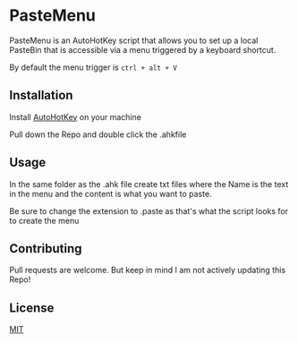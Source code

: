 # PasteMenu

PasteMenu is an AutoHotKey script that allows you to set up a local PasteBin that is accessible via a menu triggered by a keyboard shortcut.

By default the menu trigger is `ctrl + alt + V`

## Installation

Install [AutoHotKey](https://www.autohotkey.com/) on your machine

Pull down the Repo and double click the .ahkfile

## Usage

In the same folder as the .ahk file create txt files where the Name is the text in the menu and the content is what you want to paste.

Be sure to change the extension to .paste as that's what the script looks for to create the menu

## Contributing
Pull requests are welcome. But keep in mind I am not actively updating this Repo!

## License
[MIT](https://choosealicense.com/licenses/mit/)